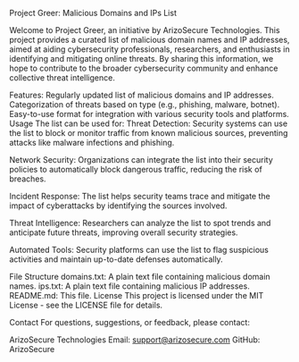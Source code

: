 Project Greer: Malicious Domains and IPs List

Welcome to Project Greer, an initiative by ArizoSecure Technologies. This project provides a curated list of malicious domain names and IP addresses, aimed at aiding cybersecurity professionals, researchers, 
and enthusiasts in identifying and mitigating online threats. By sharing this information, we hope to contribute to the broader cybersecurity community and enhance collective threat intelligence.

Features:
Regularly updated list of malicious domains and IP addresses.
Categorization of threats based on type (e.g., phishing, malware, botnet).
Easy-to-use format for integration with various security tools and platforms.
Usage
The list can be used for:
Threat Detection: Security systems can use the list to block or monitor traffic from known malicious sources, preventing attacks like malware infections and phishing.

Network Security: Organizations can integrate the list into their security policies to automatically block dangerous traffic, reducing the risk of breaches.

Incident Response: The list helps security teams trace and mitigate the impact of cyberattacks by identifying the sources involved.

Threat Intelligence: Researchers can analyze the list to spot trends and anticipate future threats, improving overall security strategies.

Automated Tools: Security platforms can use the list to flag suspicious activities and maintain up-to-date defenses automatically.

File Structure
domains.txt: A plain text file containing malicious domain names.
ips.txt: A plain text file containing malicious IP addresses.
README.md: This file.
License
This project is licensed under the MIT License - see the LICENSE file for details.

Contact
For questions, suggestions, or feedback, please contact:

ArizoSecure Technologies
Email: support@arizosecure.com
GitHub: ArizoSecure
